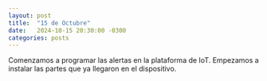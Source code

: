 ```yaml
---
layout: post
title:  "15 de Octubre"
date:   2024-10-15 20:30:00 -0300
categories: posts
---
```


Comenzamos a programar las alertas en la plataforma de IoT.
Empezamos a instalar las partes que ya llegaron en el dispositivo.
